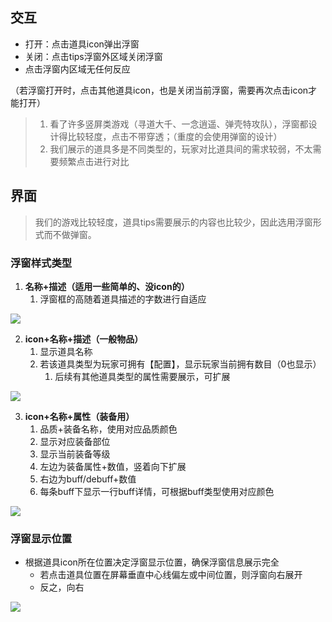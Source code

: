 ## 交互
+ 打开：点击道具icon弹出浮窗
+ 关闭：点击tips浮窗外区域关闭浮窗
+ 点击浮窗内区域无任何反应

（若浮窗打开时，点击其他道具icon，也是关闭当前浮窗，需要再次点击icon才能打开）

> 1. 看了许多竖屏类游戏（寻道大千、一念逍遥、弹壳特攻队），浮窗都设计得比较轻度，点击不带穿透；（重度的会使用弹窗的设计）
> 2. 我们展示的道具多是不同类型的，玩家对比道具间的需求较弱，不太需要频繁点击进行对比
>

## 界面
> 我们的游戏比较轻度，道具tips需要展示的内容也比较少，因此选用浮窗形式而不做弹窗。
>

### 浮窗样式类型
1. **名称+描述（适用一些简单的、没icon的）**
    1. 浮窗框的高随着道具描述的字数进行自适应

![](https://cdn.nlark.com/yuque/0/2024/png/26927517/1713947454095-e0c3c05e-63aa-4fa2-a000-7ca2d5719982.png)

2. **icon+名称+描述（一般物品）**
    1. 显示道具名称
    2. 若该道具类型为玩家可拥有【配置】，显示玩家当前拥有数目（0也显示）
        1. 后续有其他道具类型的属性需要展示，可扩展

![](https://cdn.nlark.com/yuque/0/2024/png/26927517/1713946924102-3957bd2b-d156-47e6-a1d3-da89dc7ce1c6.png)

3. **icon+名称+属性（装备用）**
    1. 品质+装备名称，使用对应品质颜色
    2. 显示对应装备部位
    3. 显示当前装备等级
    4. 左边为装备属性+数值，竖着向下扩展
    5. 右边为buff/debuff+数值
    6. 每条buff下显示一行buff详情，可根据buff类型使用对应颜色

![](https://cdn.nlark.com/yuque/0/2024/png/26927517/1713947618402-2a486f86-a54c-41dc-8764-1f25ef6511e8.png)

### 浮窗显示位置
+ 根据道具icon所在位置决定浮窗显示位置，确保浮窗信息展示完全
    - 若点击道具位置在屏幕垂直中心线偏左或中间位置，则浮窗向右展开
    - 反之，向右

![](https://cdn.nlark.com/yuque/0/2024/png/26927517/1713944316477-fc8360b7-9a10-41d8-bff4-aae6843a947f.png)

